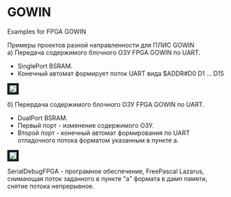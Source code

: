 # GOWIN
Examples for FPGA GOWIN

Примеры проектов разной направленности для ПЛИС GOWIN  
a) Передача содержимого блочного ОЗУ FPGA GOWIN по UART.
* SinglePort BSRAM. 
* Конечный автомат формирует поток UART вида $ADDR#D0 D1 ... D15<CR>  
  
<image src="/images/Dump GOWIN.png" border="5px solid red"/>
  
б) Перердача содержимого блочного ОЗУ FPGA GOWIN по UART. 
* DualPort BSRAM. 
* Первый порт - изменение содержимого ОЗУ.
* Второй порт - конечный автомат формирования по UART отладочного потока форматом указанным в пункте а.  
  
<image src="/images/SerialDebug.png" border="5px solid red"/>
  
SerialDebugFPGA - програмное обеспечение, FreePascal Lazarus, снимающая поток заданного в пункте "а" формата в дамп памяти, снятие потока непрерывное.
